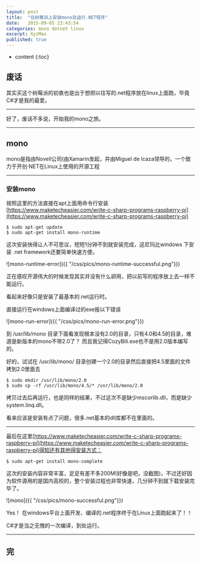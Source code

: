 ```yaml
---
layout: post
title:  "在树莓派上安装mono及运行.NET程序"
date:   2015-09-05 23:43:54
categories: mono dotnet linux
excerpt: XyzMax 
published: true
---
```


* content
{:toc}

## 废话
其实买这个树莓派的初衷也是出于想把以往写的.net程序放在linux上面跑，毕竟C#才是我的最爱。

---

好了，废话不多说，开始我的mono之旅。


---

## mono
mono是指由Novell公司(由Xamarin发起，并由Miguel de lcaza领导的，一个致力于开创·NET在Linux上使用的开源工程


---

### 安装mono

按照这里的方法直接在apt上面用命令行安装[https://www.maketecheasier.com/write-c-sharp-programs-raspberry-pi](https://www.maketecheasier.com/write-c-sharp-programs-raspberry-pi)

	$ sudo apt-get update
	$ sudo apt-get install mono-runtime

这次安装快得让人不可思议，短短1分钟不到就安装完成，这尼玛比windows 下安装 .net framework还要简单快速方便。

![mono-runtime-error]({{ "/css/pics/mono-runtime-successful.png"}})

正在感叹开源伟大的时候发现其实并没有什么卵用，把以前写的程序放上去一样不能运行。

看起来好像只是安装了最基本的.net运行时。

直接运行在windows上面编译过的exe报以下错误

![mono-run-error]({{ "/css/pics/mono-run-error.png"}})

到 /usr/lib/mono 目录下面看发现根本没有2.0的目录，只有4.0和4.5的目录，难道是新版本的mono不带2.0了？ 而且我记得CozyBili.exe也不是用2.0版本编写的。

好的，试试在 /usr/lib/mono/ 目录创建一个2.0的目录然后直接把4.5里面的文件拷到2.0里面去

	$ sudo mkdir /usr/lib/mono/2.0
	$ sudo cp -rf /usr/lib/mono/4.5/* /usr/lib/mono/2.0

拷贝过去后再运行，也是同样的结果，不过这次不是缺少mscorlib.dll，而是缺少system.linq.dll。

看来应该是安装有点了问题，很多.net基本的dll库都不在里面的。

---

最后在这里[https://www.maketecheasier.com/write-c-sharp-programs-raspberry-pi](https://www.maketecheasier.com/write-c-sharp-programs-raspberry-pi)得知还有其他得安装方式：

	$ sudo apt-get install mono-complete

这次的安装内容非常丰富，足足有差不多200M(好像是吧，没截图)，不过还好因为软件源用的是国内高校的，整个安装过程也非常快速，几分钟不到就下载安装完毕了。

![mono]({{ "/css/pics/mono-successful.png"}})

Yes！   在windows平台上面开发、编译的.net程序终于在Linux上面跑起来了！！


C#才是当之无愧的一次编译，到处运行。


---

## 完